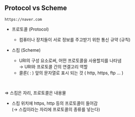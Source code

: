 ## Protocol vs Scheme
`https://naver.com`
- 프로토콜 (Protocol)
  - 컴퓨터나 장치들이 서로 정보를 주고받기 위한 통신 규약 (규칙)
 
- 스킴 (Scheme)
  - URI의 구성 요소로써, 어떤 프로토콜을 사용할지를 나타냄 <br>
    → URI와 프로토콜 간의 연결고리 역할
  - 콜론( : ) 앞의 문자열로 표시 되는 것 ( http, https, ftp … )
    
<br>

⇒ 스킴은 자리, 프로토콜은 내용물
- 스킴 위치에 https, http 등의 프로토콜이 들어감 <br>
    (→ 스킴이라는 자리에 프로토콜의 종류를 넣는다)
